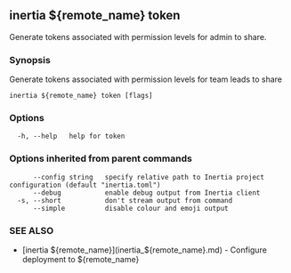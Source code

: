 ## inertia ${remote_name} token

Generate tokens associated with permission levels for admin to share.

### Synopsis

Generate tokens associated with permission levels for team leads to share

```
inertia ${remote_name} token [flags]
```

### Options

```
  -h, --help   help for token
```

### Options inherited from parent commands

```
      --config string   specify relative path to Inertia project configuration (default "inertia.toml")
      --debug           enable debug output from Inertia client
  -s, --short           don't stream output from command
      --simple          disable colour and emoji output
```

### SEE ALSO

* [inertia ${remote_name}](inertia_${remote_name}.md)	 - Configure deployment to ${remote_name}

